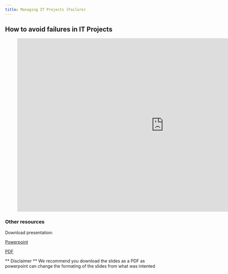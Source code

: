 ```yaml
---
title: Managing IT Projects (Failure)
---
```


## How to avoid failures in IT Projects

<figure class="video_container">
<iframe src="https://docs.google.com/presentation/d/e/2PACX-1vQpj35RviARL4weXpXGycxEo_yUy5QPFDjt3N4yxy607y0IMx3v_WZ2m7Dp8BlSZpZVzjKMYEEK6rkY/embed?start=false&loop=false&delayms=10000" frameborder="0" width="960" height="569" allowfullscreen="true" mozallowfullscreen="true" webkitallowfullscreen="true"></iframe>
</figure>


### Other resources

Download presentation:

[Powerpoint](https://docs.google.com/presentation/d/1sYFHsXOt4qsoXHijRk8ihiFjoFvfHcDXrkMd9qDQlqE/export/ppt)

[PDF](https://docs.google.com/presentation/d/1sYFHsXOt4qsoXHijRk8ihiFjoFvfHcDXrkMd9qDQlqE/export/pdf)

** Disclaimer ** We recommend you download the slides as a PDF as powerpoint can change the formating of the slides from what was intented
